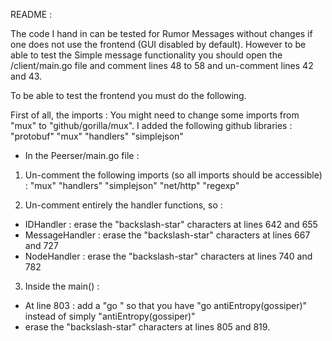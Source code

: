 README :

The code I hand in can be tested for Rumor Messages without changes if one does not use the frontend (GUI disabled by default). 
However to be able to test the Simple message functionality you should open the /client/main.go file and comment lines 48 to 58 and un-comment lines 42 and 43.

To be able to test the frontend you must do the following.

First of all, the imports :
You might need to change some imports from "mux" to "github/gorilla/mux". 
I added the following github libraries :
"protobuf"
"mux"
"handlers"
"simplejson"

- In the Peerser/main.go file :

1) Un-comment the following imports (so all imports should be accessible) :
"mux"
"handlers"
"simplejson"
"net/http"
"regexp"

2) Un-comment entirely the handler functions, so :
- IDHandler		     : erase the "backslash-star" characters at lines 642 and 655
- MessageHandler	 : erase the "backslash-star" characters at lines 667 and 727
- NodeHandler		 : erase the "backslash-star" characters at lines 740 and 782

3) Inside the main() :
- At line 803 : add a "go " so that you have "go antiEntropy(gossiper)" instead of simply "antiEntropy(gossiper)"
- erase the "backslash-star" characters at lines 805 and 819.